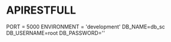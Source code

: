 # APIRESTFULL
PORT = 5000
ENVIRONMENT = 'development'
DB_NAME=db_sc 
DB_USERNAME=root
DB_PASSWORD=''
